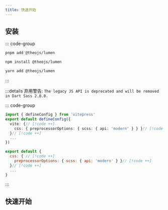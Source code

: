 ```yaml
---
title: 快速开始
---
```


## 安装

::: code-group

```sh [pnpm]
pnpm add @theojs/lumen
```

```sh [npm]
npm install @theojs/lumen
```

```sh [yarn]
yarn add @theojs/lumen
```

:::

:::details 弃用警告: `The legacy JS API is deprecated and will be removed in Dart Sass 2.0.0.`

::: code-group

```ts [config.ts]
import { defineConfig } from 'vitepress'
export default defineConfig({
  vite: {// [!code ++]
    css: { preprocessorOptions: { scss: { api: 'modern' } } }// [!code ++]
  }// [!code ++]
  ...
})
```

```js [vite.config.js]
export default {
  css: { // [!code ++]
    preprocessorOptions: { scss: { api: 'modern' } }// [!code ++]
  }// [!code ++]
  ...
}
```

:::

## 快速开始

<BoxCube
  :items="[
    {
      name: '导入主题',
      link: 'theme',
      icon: 'mdi:palette',
      color: '#f39c12'
    },
    {
      name: '首页公告栏',
      link: 'Announcement',
      icon: 'mdi:bullhorn',
      color: '#e74c3c'
    },
    {
      name: '首页下划线',
      link: 'HomeUnderline',
      icon: 'mdi:format-underline',
      color: '#3498db'
    },
    {
      name: '页脚配置',
      link: 'HomeFooter',
      icon: 'mdi:cog',
      color: '#2ecc71'
    },
    {
      name: '侧边栏链接',
      link: 'DocAsideLogo',
      icon: 'mdi:view-list',
      color: '#9b59b6'
    },
    {
      name: '视频组件',
      link: 'DocVideoLink',
      icon: 'mdi:video',
      color: '#e67e22'
    },
    {
      name: '链接卡片',
      link: 'LinkCard',
      icon: 'mdi:credit-card',
      color: '#1abc9c'
    },
    {
      name: '页面分享按钮',
      link: 'ShareButton',
      icon: 'fa6-solid:share-nodes',
      color: '#3498db'
    },
    {
      name: '图片描述',
      link: 'Image-description',
      icon: 'mdi:image-filter',
      color: '#2ecc71'
    },
    {
      name: 'Twikoo 评论',
      link: 'DocTwikoo',
      icon: 'mdi:comment-text-multiple',
      color: '#3498db'
    },
    {
      name: '站点统计',
      link: 'analytics',
      icon: 'mdi:chart-box',
      color: '#3498db'
    }
  ]"
/>

